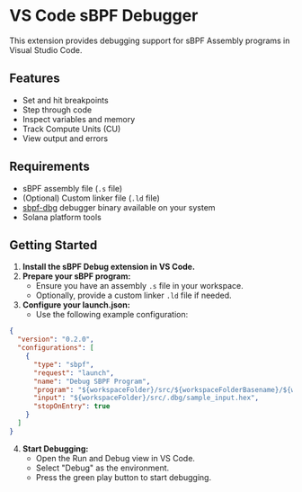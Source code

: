 # VS Code sBPF Debugger

This extension provides debugging support for sBPF Assembly programs in Visual Studio Code.

## Features
- Set and hit breakpoints
- Step through code
- Inspect variables and memory
- Track Compute Units (CU)
- View output and errors

## Requirements
- sBPF assembly file (`.s` file)
- (Optional) Custom linker file (`.ld` file)
- [sbpf-dbg](https://github.com/bidhan-a/sbpf-dbg) debugger binary available on your system
- Solana platform tools

## Getting Started

1. **Install the sBPF Debug extension in VS Code.**
2. **Prepare your sBPF program:**
   - Ensure you have an assembly `.s` file in your workspace.
   - Optionally, provide a custom linker `.ld` file if needed.
3. **Configure your launch.json:**
   - Use the following example configuration:

```json
{
  "version": "0.2.0",
  "configurations": [
    {
      "type": "sbpf",
      "request": "launch",
      "name": "Debug SBPF Program",
      "program": "${workspaceFolder}/src/${workspaceFolderBasename}/${workspaceFolderBasename}.s",
      "input": "${workspaceFolder}/src/.dbg/sample_input.hex",
      "stopOnEntry": true
    }
  ]
}
```

4. **Start Debugging:**
   - Open the Run and Debug view in VS Code.
   - Select "Debug" as the environment.
   - Press the green play button to start debugging.

